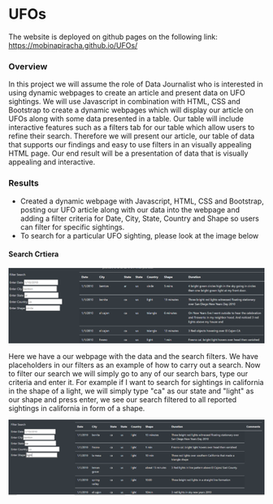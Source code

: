 # UFOs

The website is deployed on github pages on the following link: https://mobinapiracha.github.io/UFOs/

### Overview 
In this project we will assume the role of Data Journalist who is interested in using dynamic webpages to create an article and present data on UFO sightings. We will use Javascript in combination with HTML, CSS and Bootstrap to create a dynamic webpages which will display our article on UFOs along with some data presented in a table. Our table will include interactive features such as a filters tab for our table which allow users to refine their search. Therefore we will present our article, our table of data that supports our findings and easy to use filters in an visually appealing HTML page. Our end result will be a presentation of data that is visually appealing and interactive. 

### Results
* Created a dynamic webpage with Javascript, HTML, CSS and Bootstrap, posting our UFO article along with our data into the webpage and adding a filter criteria for Date, City, State, Country and Shape so users can filter for specific sightings. 
*  To search for a particular UFO sighting, please look at the image below

#### Search Crtiera 
![alt text](static/images/Search_1.PNG)

Here we have a our webpage with the data and the search filters. We have placeholders in our filters as an example of how to carry out a search. Now to filter our search we will simply go to any of our search bars, type our criteria and enter it. For example if I want to search for sightings in california in the shape of a light, we will simply type "ca" as our state and "light" as our shape and press enter, we see our search filtered to all reported sightings in california in form of a shape. 

![alt text](static/images/Search_executed.PNG)

